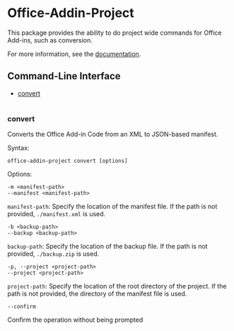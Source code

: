 # Office-Addin-Project

This package provides the ability to do project wide commands for Office Add-ins, such as conversion.

For more information, see the [documentation](https://learn.microsoft.com/office/dev/add-ins/develop/add-in-manifests).

## Command-Line Interface

* [convert](#info)

#

### convert

Converts the Office Add-in Code from an XML to JSON-based manifest.

Syntax:

`office-addin-project convert [options]`

Options:

`-m <manifest-path>`<br>
`--manifest <manifest-path>`

`manifest-path`: Specify the location of the manifest file. If the path is not provided, `./manifest.xml` is used.

`-b <backup-path>`<br>
`--backup <backup-path>`

`backup-path`: Specify the location of the backup file. If the path is not provided, `./backup.zip` is used.

`-p, --project <project-path>`<br>
`--project <project-path>`<br>

`project-path`: Specify the location of the root directory of the project.  If the path is not provided, the directory of the manifest file is used.

`--confirm`

Confirm the operation without being prompted
